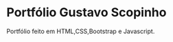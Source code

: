 # Portfólio Gustavo Scopinho
Portfólio feito em HTML,CSS,Bootstrap e Javascript.

<a href="gustavoscopinho.com">
